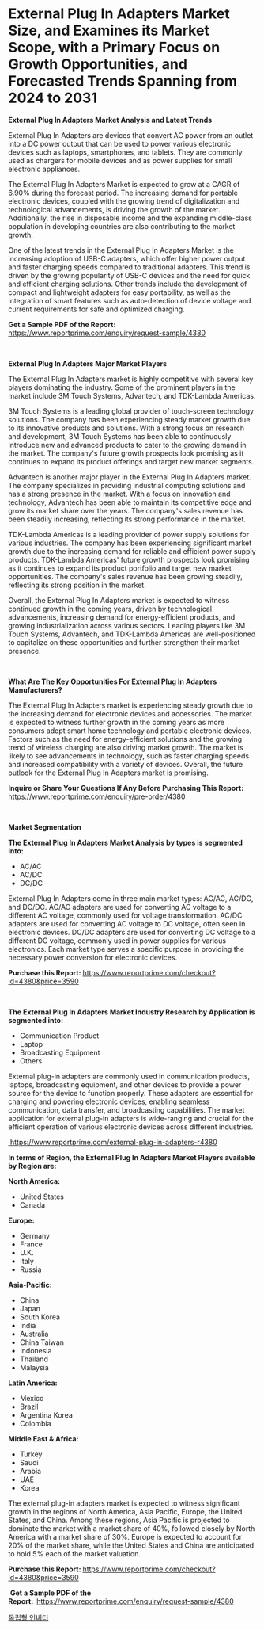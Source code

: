 <p><h1>External Plug In Adapters Market Size, and Examines its Market Scope, with a Primary Focus on Growth Opportunities, and Forecasted Trends Spanning from 2024 to 2031</h1></p><p><strong>External Plug In Adapters Market Analysis and Latest Trends</strong></p>
<p><p>External Plug In Adapters are devices that convert AC power from an outlet into a DC power output that can be used to power various electronic devices such as laptops, smartphones, and tablets. They are commonly used as chargers for mobile devices and as power supplies for small electronic appliances.</p><p>The External Plug In Adapters Market is expected to grow at a CAGR of 6.90% during the forecast period. The increasing demand for portable electronic devices, coupled with the growing trend of digitalization and technological advancements, is driving the growth of the market. Additionally, the rise in disposable income and the expanding middle-class population in developing countries are also contributing to the market growth.</p><p>One of the latest trends in the External Plug In Adapters Market is the increasing adoption of USB-C adapters, which offer higher power output and faster charging speeds compared to traditional adapters. This trend is driven by the growing popularity of USB-C devices and the need for quick and efficient charging solutions. Other trends include the development of compact and lightweight adapters for easy portability, as well as the integration of smart features such as auto-detection of device voltage and current requirements for safe and optimized charging.</p></p>
<p><strong>Get a Sample PDF of the Report:&nbsp;</strong> <a href="https://www.reportprime.com/enquiry/request-sample/4380">https://www.reportprime.com/enquiry/request-sample/4380</a></p>
<p>&nbsp;</p>
<p><strong>External Plug In Adapters Major Market Players</strong></p>
<p><p>The External Plug In Adapters market is highly competitive with several key players dominating the industry. Some of the prominent players in the market include 3M Touch Systems, Advantech, and TDK-Lambda Americas.</p><p>3M Touch Systems is a leading global provider of touch-screen technology solutions. The company has been experiencing steady market growth due to its innovative products and solutions. With a strong focus on research and development, 3M Touch Systems has been able to continuously introduce new and advanced products to cater to the growing demand in the market. The company's future growth prospects look promising as it continues to expand its product offerings and target new market segments.</p><p>Advantech is another major player in the External Plug In Adapters market. The company specializes in providing industrial computing solutions and has a strong presence in the market. With a focus on innovation and technology, Advantech has been able to maintain its competitive edge and grow its market share over the years. The company's sales revenue has been steadily increasing, reflecting its strong performance in the market.</p><p>TDK-Lambda Americas is a leading provider of power supply solutions for various industries. The company has been experiencing significant market growth due to the increasing demand for reliable and efficient power supply products. TDK-Lambda Americas' future growth prospects look promising as it continues to expand its product portfolio and target new market opportunities. The company's sales revenue has been growing steadily, reflecting its strong position in the market.</p><p>Overall, the External Plug In Adapters market is expected to witness continued growth in the coming years, driven by technological advancements, increasing demand for energy-efficient products, and growing industrialization across various sectors. Leading players like 3M Touch Systems, Advantech, and TDK-Lambda Americas are well-positioned to capitalize on these opportunities and further strengthen their market presence.</p></p>
<p>&nbsp;</p>
<p><strong>What Are The Key Opportunities For External Plug In Adapters Manufacturers?</strong></p>
<p><p>The External Plug In Adapters market is experiencing steady growth due to the increasing demand for electronic devices and accessories. The market is expected to witness further growth in the coming years as more consumers adopt smart home technology and portable electronic devices. Factors such as the need for energy-efficient solutions and the growing trend of wireless charging are also driving market growth. The market is likely to see advancements in technology, such as faster charging speeds and increased compatibility with a variety of devices. Overall, the future outlook for the External Plug In Adapters market is promising.</p></p>
<p><strong>Inquire or Share Your Questions If Any Before Purchasing This Report:</strong> <a href="https://www.reportprime.com/enquiry/pre-order/4380">https://www.reportprime.com/enquiry/pre-order/4380</a></p>
<p>&nbsp;</p>
<p><strong>Market Segmentation</strong></p>
<p><strong>The External Plug In Adapters Market Analysis by types is segmented into:</strong></p>
<p><ul><li>AC/AC</li><li>AC/DC</li><li>DC/DC</li></ul></p>
<p><p>External Plug In Adapters come in three main market types: AC/AC, AC/DC, and DC/DC. AC/AC adapters are used for converting AC voltage to a different AC voltage, commonly used for voltage transformation. AC/DC adapters are used for converting AC voltage to DC voltage, often seen in electronic devices. DC/DC adapters are used for converting DC voltage to a different DC voltage, commonly used in power supplies for various electronics. Each market type serves a specific purpose in providing the necessary power conversion for electronic devices.</p></p>
<p><strong>Purchase this Report:&nbsp;</strong><a href="https://www.reportprime.com/checkout?id=4380&price=3590">https://www.reportprime.com/checkout?id=4380&price=3590</a></p>
<p>&nbsp;</p>
<p><strong>The External Plug In Adapters Market Industry Research by Application is segmented into:</strong></p>
<p><ul><li>Communication Product</li><li>Laptop</li><li>Broadcasting Equipment</li><li>Others</li></ul></p>
<p><p>External plug-in adapters are commonly used in communication products, laptops, broadcasting equipment, and other devices to provide a power source for the device to function properly. These adapters are essential for charging and powering electronic devices, enabling seamless communication, data transfer, and broadcasting capabilities. The market application for external plug-in adapters is wide-ranging and crucial for the efficient operation of various electronic devices across different industries.</p></p>
<p><a href="https://www.reportprime.com/external-plug-in-adapters-r4380">&nbsp;https://www.reportprime.com/external-plug-in-adapters-r4380</a></p>
<p><strong>In terms of Region, the External Plug In Adapters Market Players available by Region are:</strong></p>
<p>
    <p> <strong> North America: </strong>
        <ul>
            <li>United States</li>
            <li>Canada</li>
        </ul>
        </p> 
    <p> <strong> Europe: </strong>
        <ul>
            <li>Germany</li>
            <li>France</li>
            <li>U.K.</li>
            <li>Italy</li>
            <li>Russia</li>
        </ul>
        </p> 
    <p> <strong> Asia-Pacific: </strong>
        <ul>
            <li>China</li>
            <li>Japan</li>
            <li>South Korea</li>
            <li>India</li>
            <li>Australia</li>
            <li>China Taiwan</li>
            <li>Indonesia</li>
            <li>Thailand</li>
            <li>Malaysia</li>
        </ul>
        </p> 
    <p> <strong> Latin America: </strong>
        <ul>
            <li>Mexico</li>
            <li>Brazil</li>
            <li>Argentina Korea</li>
            <li>Colombia</li>
        </ul>
        </p> 
    <p> <strong> Middle East & Africa: </strong>
        <ul>
            <li>Turkey</li>
            <li>Saudi</li>
            <li>Arabia</li>
            <li>UAE</li>
            <li>Korea</li>
        </ul>
    </p>
    </p>
<p><p>The external plug-in adapters market is expected to witness significant growth in the regions of North America, Asia Pacific, Europe, the United States, and China. Among these regions, Asia Pacific is projected to dominate the market with a market share of 40%, followed closely by North America with a market share of 30%. Europe is expected to account for 20% of the market share, while the United States and China are anticipated to hold 5% each of the market valuation.</p></p>
<p><strong>Purchase this Report: </strong><a href="https://www.reportprime.com/checkout?id=4380&price=3590">https://www.reportprime.com/checkout?id=4380&price=3590</a></p>
<p>&nbsp;<strong>Get a Sample PDF of the Report:&nbsp;&nbsp;</strong><a href="https://www.reportprime.com/enquiry/request-sample/4380">https://www.reportprime.com/enquiry/request-sample/4380</a></p>
<p><strong></strong></p>
<p><p><a href="https://github.com/lzrvbyqzftro57/Market-Research-Report-List-2/blob/main/762901870030.md">독립형 인버터</a></p></p>